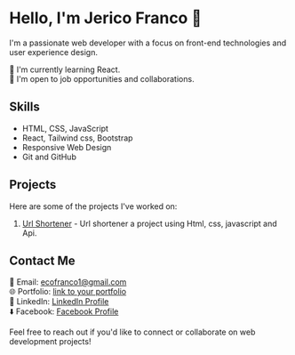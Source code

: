 # Hello, I'm Jerico Franco 👋

I'm a passionate web developer with a focus on front-end technologies and user experience design.

🌱 I'm currently learning React.<br/>
💼 I'm open to job opportunities and collaborations.

## Skills

- HTML, CSS, JavaScript
- React, Tailwind css, Bootstrap
- Responsive Web Design
- Git and GitHub

## Projects

Here are some of the projects I've worked on:

1. [Url Shortener](https://cout05.github.io/url-shortener/) - Url shortener a project using Html, css, javascript and Api.

## Contact Me

📧 Email: ecofranco1@gmail.com<br/>
🌐 Portfolio: [link to your portfolio](https://francojerico.netlify.app/)<br/>
📱 LinkedIn: [LinkedIn Profile](https://www.linkedin.com/in/jerico-franco-37b75627b/)<br/>
⬇️ Facebook: [Facebook Profile](https://www.facebook.com/jericofranco15/)

Feel free to reach out if you'd like to connect or collaborate on web development projects!

<!-- Feel free to add more sections as needed and customize the content to match your profile. -->

